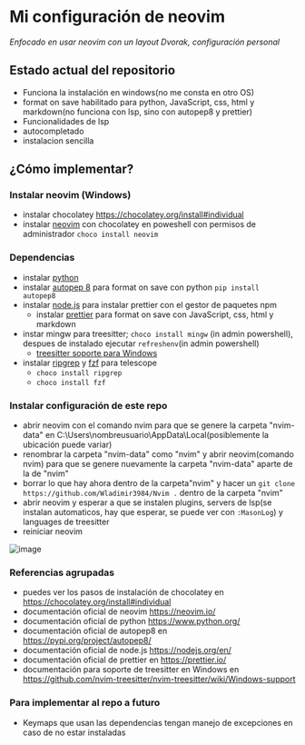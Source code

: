 # Mi configuración de neovim

*Enfocado en usar neovim con un layout Dvorak, configuración personal*

## Estado actual del repositorio

- Funciona la instalación en windows(no me consta en otro OS)
- format on save habilitado para python, JavaScript, css, html y markdown(no funciona con lsp, sino con autopep8 y prettier)
- Funcionalidades de lsp
- autocompletado
- instalacion sencilla

## ¿Cómo implementar?

### Instalar neovim (Windows)
- instalar chocolatey https://chocolatey.org/install#individual
- instalar [neovim](https://neovim.io/) con chocolatey en poweshell con permisos de administrador `choco install neovim` 

### Dependencias
  - instalar [python](https://www.python.org/)
  - instalar [autopep 8](https://pypi.org/project/autopep8/) para format on save con python `pip install autopep8`
  - instalar [node.js](https://nodejs.org/en/) para instalar prettier con el gestor de paquetes npm
    - instalar [prettier](https://prettier.io/docs/en/install.html) para format on save con JavaScript, css, html y markdown 
  - instar mingw para treesitter; `choco install mingw` (in admin powershell), despues de instalado ejecutar `refreshenv`(in admin powershell) 
    - [treesitter soporte para Windows](https://github.com/nvim-treesitter/nvim-treesitter/wiki/Windows-support)
  - instalar [ripgrep](https://github.com/BurntSushi/ripgrep#installation) y [fzf](https://github.com/junegunn/fzf#windows) para telescope
    - `choco install ripgrep`
    - `choco install fzf`
    
### Instalar configuración de este repo
- abrir neovim con el comando nvim para que se genere la carpeta "nvim-data" en C:\Users\nombreusuario\AppData\Local(posiblemente la ubicación puede variar)
- renombrar la carpeta "nvim-data" como "nvim" y abrir neovim(comando nvim) para que se genere nuevamente la carpeta "nvim-data" aparte de la de "nvim"
- borrar lo que hay ahora dentro de la carpeta"nvim" y hacer un `git clone https://github.com/Wladimir3984/Nvim .` dentro de la carpeta "nvim"
- abrir neovim y esperar a que se instalen plugins, servers de lsp(se instalan automaticos, hay que esperar, se puede ver con `:MasonLog`) y languages de treesitter
- reiniciar neovim

![image](https://user-images.githubusercontent.com/83993271/227046631-6e233aa1-c803-4487-963d-f21a87d29fd7.png)


### Referencias agrupadas

- puedes ver los pasos de instalación de chocolatey en https://chocolatey.org/install#individual
- documentación oficial de neovim https://neovim.io/
- documentación oficial de python https://www.python.org/
- documentación oficial de autopep8 en https://pypi.org/project/autopep8/
- documentación oficial de node.js https://nodejs.org/en/
- documentación oficial de prettier en https://prettier.io/
- documentación para soporte de treesitter en Windows en https://github.com/nvim-treesitter/nvim-treesitter/wiki/Windows-support


### Para implementar al repo a futuro

- Keymaps que usan las dependencias tengan manejo de excepciones en caso de no estar instaladas 
